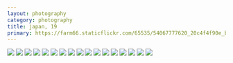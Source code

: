 ```yaml
---
layout: photography
category: photography
title: japan, 19
primary: https://farm66.staticflickr.com/65535/54067777620_20c4f4f90e_b.jpg
---
```


<div class="gallery">
  <div class="row">
    <div class="column">
      <img src="https://farm66.staticflickr.com/65535/54067777620_20c4f4f90e_b.jpg">
      <img src="https://farm66.staticflickr.com/65535/54067646159_a82af4b15d_b.jpg">
      <img src="https://farm66.staticflickr.com/65535/54066441502_836e7b4d53_b.jpg">
      <img src="https://farm66.staticflickr.com/65535/54067777480_65dc76480b_b.jpg">
      <img src="https://farm66.staticflickr.com/65535/54067646219_f3ba8389b3_b.jpg">
      <img src="https://farm66.staticflickr.com/65535/54066441282_4e819dda7b_b.jpg">
      <img src="https://farm66.staticflickr.com/65535/54067646224_168a9186d1_b.jpg">
      <img src="https://farm66.staticflickr.com/65535/54067646199_53a01c4bdd_b.jpg">
      <img src="https://farm66.staticflickr.com/65535/54067777580_51c9d7c094_b.jpg">
      <img src="https://farm66.staticflickr.com/65535/54067645914_e9568521d9_b.jpg">
      <img src="https://farm66.staticflickr.com/65535/54067316271_e52b05d760_b.jpg">
      <img src="https://farm66.staticflickr.com/65535/54067316356_f3f641574f_b.jpg">
      <img src="https://farm66.staticflickr.com/65535/54067316186_caa655d276_b.jpg">
      <img src="https://farm66.staticflickr.com/65535/54067646234_ac704ca748_b.jpg">
      <img src="https://farm66.staticflickr.com/65535/54067777325_d0d688a2d3_b.jpg">
      <img src="https://farm66.staticflickr.com/65535/54067645939_96dfce8f23_b.jpg">
      <img src="https://farm66.staticflickr.com/65535/54066441247_649c736110_b.jpg">
    </div>
  </div>
</div>
